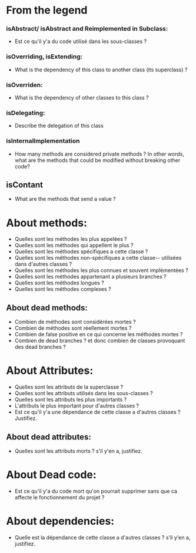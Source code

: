 # From the legend
### isAbstract/ isAbstract and Reimplemented in Subclass:
  - Est ce qu'il y'a du code utilisé dans les sous-classes ?
  <!-- - What do you think the purpose of the class, if any a design pattern ? -->
  <!-- a normal html comment -->
 
 ### isOverriding, isExtending:
  - What is the dependency of this class to another class (its superclass) ?

### isOverriden:
  - What is the dependency of other classes to this class ?

### isDelegating:
  - Describe the delegation of this class 
 
 ### isInternalImplementation
  - How many methods are considered private methods ? In other words, what are the methods that could be modified without breaking other code?

## isContant
- What are the methods that send a value ?

# About methods:
  - Quelles sont les méthodes les plus appelées ?
  - Quelles sont les méthodes qui appellent le plus ?
  - Quelles sont les méthodes spécifiques a cette classe ?
  - Quelles sont les méthodes non-spécifiques a cette classe-- utilisées dans d'autres classes ?
  - Quelles sont les méthodes les plus connues et souvent implémentées ?
  - Quelles sont les méthodes appartenant a plusieurs branches ?
  - Quelles sont les méthodes longues ?
  - Quelles sont les méthodes complexes ?
 ## About dead methods:
 - Combien de méthodes sont considérées mortes ?
 - Combien de méthodes sont réellement mortes ?
 - Combien de false positive en ce qui concerne les méthodes mortes ?
 - Combien de dead branches ? et donc combien de classes provoquant des dead branches ?

# About Attributes:
- Quelles sont les attributs de la superclasse ?
- Quelles sont les attributs utilisés dans les sous-classes ?
- Quelles sont les attributs les plus importants ?
- L'attributs le plus important pour d'autres classes ?
- Est ce qu'il y'a une dépendance de cette classe a d'autres classes ? Justifiez.

## About dead attributes:
- Quelles sont les attributs morts ? s'il y'en a, justifiez.

# About Dead code:
- Est ce qu'il y'a du code mort qu'on pourrait supprimer sans que ca affecte le fonctionnement du projet ?

# About dependencies:
- Quelle est la dépendance de cette classe a d'autres classes ? s'il y'en a, justifiez.
